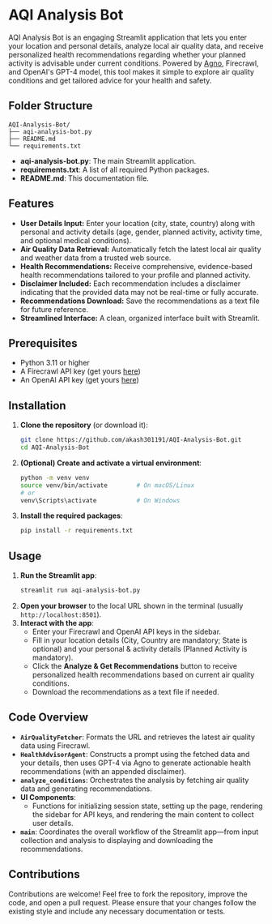 # AQI Analysis Bot

AQI Analysis Bot is an engaging Streamlit application that lets you enter your location and personal details, analyze local air quality data, and receive personalized health recommendations regarding whether your planned activity is advisable under current conditions. Powered by [Agno](https://github.com/agno-agi/agno), Firecrawl, and OpenAI's GPT-4 model, this tool makes it simple to explore air quality conditions and get tailored advice for your health and safety.

## Folder Structure

```
AQI-Analysis-Bot/
├── aqi-analysis-bot.py
├── README.md
└── requirements.txt
```

- **aqi-analysis-bot.py**: The main Streamlit application.
- **requirements.txt**: A list of all required Python packages.
- **README.md**: This documentation file.

## Features

- **User Details Input:** Enter your location (city, state, country) along with personal and activity details (age, gender, planned activity, activity time, and optional medical conditions).
- **Air Quality Data Retrieval:** Automatically fetch the latest local air quality and weather data from a trusted web source.
- **Health Recommendations:** Receive comprehensive, evidence-based health recommendations tailored to your profile and planned activity.
- **Disclaimer Included:** Each recommendation includes a disclaimer indicating that the provided data may not be real-time or fully accurate.
- **Recommendations Download:** Save the recommendations as a text file for future reference.
- **Streamlined Interface:** A clean, organized interface built with Streamlit.

## Prerequisites

- Python 3.11 or higher
- A Firecrawl API key (get yours [here](https://www.firecrawl.dev/app/api-keys))
- An OpenAI API key (get yours [here](https://platform.openai.com/account/api-keys))

## Installation

1. **Clone the repository** (or download it):
   ```bash
   git clone https://github.com/akash301191/AQI-Analysis-Bot.git
   cd AQI-Analysis-Bot
   ```

2. **(Optional) Create and activate a virtual environment**:
   ```bash
   python -m venv venv
   source venv/bin/activate        # On macOS/Linux
   # or
   venv\Scripts\activate           # On Windows
   ```

3. **Install the required packages**:
   ```bash
   pip install -r requirements.txt
   ```

## Usage

1. **Run the Streamlit app**:
   ```bash
   streamlit run aqi-analysis-bot.py
   ```
2. **Open your browser** to the local URL shown in the terminal (usually `http://localhost:8501`).
3. **Interact with the app**:
   - Enter your Firecrawl and OpenAI API keys in the sidebar.
   - Fill in your location details (City, Country are mandatory; State is optional) and your personal & activity details (Planned Activity is mandatory).
   - Click the **Analyze & Get Recommendations** button to receive personalized health recommendations based on current air quality conditions.
   - Download the recommendations as a text file if needed.

## Code Overview

- **`AirQualityFetcher`**: Formats the URL and retrieves the latest air quality data using Firecrawl.
- **`HealthAdvisorAgent`**: Constructs a prompt using the fetched data and your details, then uses GPT-4 via Agno to generate actionable health recommendations (with an appended disclaimer).
- **`analyze_conditions`**: Orchestrates the analysis by fetching air quality data and generating recommendations.
- **UI Components**:
  - Functions for initializing session state, setting up the page, rendering the sidebar for API keys, and rendering the main content to collect user details.
- **`main`**: Coordinates the overall workflow of the Streamlit app—from input collection and analysis to displaying and downloading the recommendations.

## Contributions

Contributions are welcome! Feel free to fork the repository, improve the code, and open a pull request. Please ensure that your changes follow the existing style and include any necessary documentation or tests.
